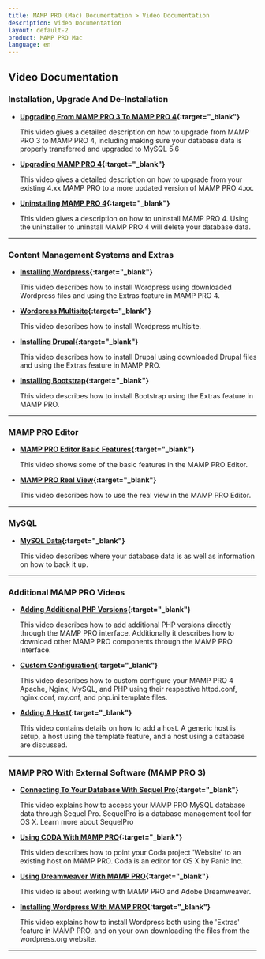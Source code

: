 ```yaml
---
title: MAMP PRO (Mac) Documentation > Video Documentation
description: Video Documentation
layout: default-2
product: MAMP PRO Mac
language: en
---
```


## Video Documentation <i class="fa fa-play-circle-o fa-lg" aria-hidden="true"></i> 

### Installation, Upgrade And De-Installation

*  **[Upgrading From MAMP PRO 3 To MAMP PRO 4](https://www.youtube.com/watch?v=KOH8bvfE0a0){:target="_blank"}**

   This video gives a detailed description on how to upgrade from MAMP PRO 3 to MAMP PRO 4, including making sure your database data is properly transferred and upgraded to MySQL 5.6
   
*  **[Upgrading MAMP PRO 4](https://www.youtube.com/watch?v=Px-2SgIqU2Q){:target="_blank"}**

   This video gives a detailed description on how to upgrade from your existing 4.xx MAMP PRO to a more updated version of MAMP PRO 4.xx.
   
*  **[Uninstalling MAMP PRO 4](https://www.youtube.com/watch?v=7en87JI177c){:target="_blank"}**

   This video gives a description on how to uninstall MAMP PRO 4. Using the uninstaller to uninstall MAMP PRO 4 will delete your database data.
   
---

### Content Management Systems and Extras

*  **[Installing Wordpress](https://www.youtube.com/watch?v=pZ7J4Ai-RxQ){:target="_blank"}**

   This video describes how to install Wordpress using downloaded Wordpress files and using the Extras feature in MAMP PRO 4.
   
 *  **[Wordpress Multisite](https://www.youtube.com/watch?v=7pDvR9E94Og){:target="_blank"}**

      This video describes how to install Wordpress multisite.
      
 *  **[Installing Drupal](https://www.youtube.com/watch?v=sGnGFWP5OBE){:target="_blank"}**

      This video describes how to install Drupal using downloaded Drupal files and using the Extras feature in MAMP PRO.
      
 *  **[Installing Bootstrap](https://www.youtube.com/watch?v=rygYIaKPRFw){:target="_blank"}**

      This video describes how to install Bootstrap using the Extras feature in MAMP PRO. 
    
---

### MAMP PRO Editor

 *  **[MAMP PRO Editor Basic Features](https://www.youtube.com/watch?v=sGnGFWP5OBE){:target="_blank"}**

      This video shows some of the basic features in the MAMP PRO Editor.
      
 *  **[MAMP PRO Real View](https://www.youtube.com/watch?v=rygYIaKPRFw){:target="_blank"}**

      This video describes how to use the real view in the MAMP PRO Editor. 

---

### MySQL

 *  **[MySQL Data](https://www.youtube.com/watch?v=ZRHJy2K4yzc){:target="_blank"}**

      This video describes where your database data is as well as information on how to back it up.
   
---

### Additional MAMP PRO Videos

*  **[Adding Additional PHP Versions](https://www.youtube.com/watch?v=5JZ3PSGj81E){:target="_blank"}**

   This video describes how to add additional PHP versions directly through the MAMP PRO interface. Additionally it describes how to download other MAMP PRO components through the MAMP PRO interface.
  
*  **[Custom Configuration](https://www.youtube.com/watch?v=tYLykP2CxMM){:target="_blank"}**

   This video describes how to custom configure your MAMP PRO 4 Apache, Nginx, MySQL, and PHP using their respective httpd.conf, nginx.conf, my.cnf, and php.ini template files.
  
*  **[Adding A Host](https://www.youtube.com/watch?v=f23yZ_EgC0I){:target="_blank"}**

   This video contains details on how to add a host. A generic host is setup, a host using the template feature, and a host using a database are discussed.
  
  
---

### MAMP PRO With External Software (MAMP PRO 3)

*  **[Connecting To Your Database With Sequel Pro](https://www.youtube.com/watch?v=MyNIr7XUpBI){:target="_blank"}** 

   This video explains how to access your MAMP PRO MySQL database data through Sequel Pro. SequelPro is a database management    tool for OS X. Learn more about SequelPro

*  **[Using CODA With MAMP PRO](https://www.youtube.com/watch?v=e9pnimdCygw){:target="_blank"}** 

   This video describes how to point your Coda project 'Website' to an existing host on MAMP PRO. Coda is an editor for OS X    by Panic Inc.

*  **[Using Dreamweaver With MAMP PRO](https://www.youtube.com/watch?v=EoW55awCHLc){:target="_blank"}**

   This video is about working with MAMP PRO and Adobe Dreamweaver.
   
*  **[Installing Wordpress With MAMP PRO](https://www.youtube.com/watch?v=pZ7J4Ai-RxQ){:target="_blank"}**

   This video explains how to install Wordpress both using the 'Extras' feature in MAMP PRO, and on your own downloading the    files from the wordpress.org website.
 
---


 
 
